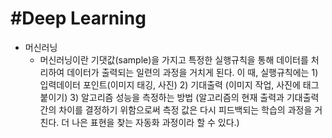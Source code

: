 #Deep Learning 
===================
* 머신러닝
  - 머신러닝이란 기댓값(sample)을 가지고 특정한 실행규칙을 통해 데이터를 처리하여 데이터가 출력되는 일련의 과정을 거치게 된다.
    이 때, 실행규칙에는 
            1)입력데이터 포인트(이미지 태깅, 사진) 
            2) 기대출력 (이미지 작업, 사진에 태그 붙이기) 
            3) 알고리즘 성능을 측정하는 방법
              (알고리즘의 현재 출력과 기대출력간의 차이를 결정하기 위함으로써 측정 값은 다시 피드백되는 학습의 과정을 거친다. 더 나은 표현을 찾는 자동화 과정이라 할 수 있다.)
    

